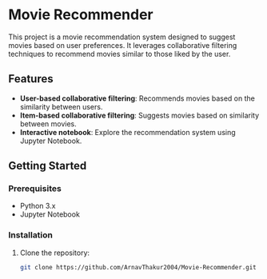 # Movie Recommender

This project is a movie recommendation system designed to suggest movies based on user preferences. It leverages collaborative filtering techniques to recommend movies similar to those liked by the user.

## Features

- **User-based collaborative filtering**: Recommends movies based on the similarity between users.
- **Item-based collaborative filtering**: Suggests movies based on similarity between movies.
- **Interactive notebook**: Explore the recommendation system using Jupyter Notebook.

## Getting Started

### Prerequisites

- Python 3.x
- Jupyter Notebook

### Installation

1. Clone the repository:
   ```bash
   git clone https://github.com/ArnavThakur2004/Movie-Recommender.git
